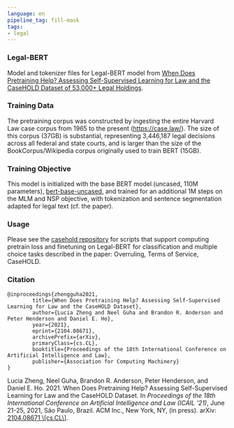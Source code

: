 ```yaml
---
language: en
pipeline_tag: fill-mask
tags:
- legal
---
```


###  Legal-BERT
Model and tokenizer files for Legal-BERT model from [When Does Pretraining Help? Assessing Self-Supervised Learning for Law and the CaseHOLD Dataset of 53,000+ Legal Holdings](https://arxiv.org/abs/2104.08671).

### Training Data
The pretraining corpus was constructed by ingesting the entire Harvard Law case corpus from 1965 to the present (https://case.law/). The size of this corpus (37GB) is substantial, representing 3,446,187 legal decisions across all federal and state courts, and is larger than the size of the BookCorpus/Wikipedia corpus originally used to train BERT (15GB).

### Training Objective
This model is initialized with the base BERT model (uncased, 110M parameters), [bert-base-uncased](https://huggingface.co/bert-base-uncased), and trained for an additional 1M steps on the MLM and NSP objective, with tokenization and sentence segmentation adapted for legal text (cf. the paper).

### Usage
Please see the [casehold repository](https://github.com/reglab/casehold) for scripts that support computing pretrain loss and finetuning on Legal-BERT for classification and multiple choice tasks described in the paper: Overruling, Terms of Service, CaseHOLD.

### Citation
	@inproceedings{zhengguha2021,
			title={When Does Pretraining Help? Assessing Self-Supervised Learning for Law and the CaseHOLD Dataset},
			author={Lucia Zheng and Neel Guha and Brandon R. Anderson and Peter Henderson and Daniel E. Ho},
			year={2021},
			eprint={2104.08671},
			archivePrefix={arXiv},
			primaryClass={cs.CL},
			booktitle={Proceedings of the 18th International Conference on Artificial Intelligence and Law},
			publisher={Association for Computing Machinery}
	}

Lucia Zheng, Neel Guha, Brandon R. Anderson, Peter Henderson, and Daniel E. Ho. 2021. When Does Pretraining Help? Assessing Self-Supervised Learning for Law and the CaseHOLD Dataset. In *Proceedings of the 18th International Conference on Artificial Intelligence and Law (ICAIL '21)*, June 21-25, 2021,  São Paulo, Brazil. ACM Inc., New York, NY, (in press). arXiv: [2104.08671 \\[cs.CL\\]](https://arxiv.org/abs/2104.08671).

